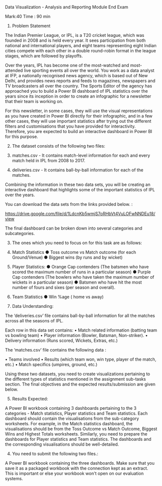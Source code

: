 Data Visualization - Analysis and Reporting
Module End Exam 

Mark:40                                                                                                             Time : 90 min


1. Problem Statement

 The Indian Premier League, or IPL, is a T20 cricket league, which was founded in 2008 and is held every year. It sees participation from both national and international players, and eight teams representing eight Indian cities compete with each other in a double round-robin format in the league stages, which are followed by playoffs.

Over the years, IPL has become one of the most-watched and most-attended live sporting events all over the world. You work as a data analyst at IFP, a nationally recognised news agency, which is based out of New Delhi, and provides news reports and feeds to magazines, newspapers and TV broadcasters all over the country. The Sports Editor of the agency has approached you to build a Power BI dashboard of IPL statistics over the years since its inception in order to create an infographic for a newsletter that their team is working on. 

For this newsletter, in some cases, they will use the visual representations as you have created in Power BI directly for their infographic, and in a few other cases, they will use important statistics after trying out the different filters and customisations that you have provided for interactivity. Therefore, you are expected to build an interactive dashboard in Power BI for this purpose. 

2. The dataset consists of the following two files: 

1.	matches.csv - It contains match-level information for each and every match held in IPL from 2008 to 2017.

2.	 deliveries.csv - It contains ball-by-ball information for each of the matches. 


Combining the information in these two data sets, you will be creating an interactive dashboard that highlights some of the important statistics of IPL over the years.


You can download the data sets from the links provided below. : 

https://drive.google.com/file/d/1LdcnKb5wmjS7oRHbVt4VuLOFwNNDEu18/view


The final dashboard can be broken down into several categories and subcategories.

3.	 The ones which you need to focus on for this task are as follows:


1.	Match Statistics 
●	 Toss outcome vs Match outcome (for each Ground/Venue) 
●	 Biggest wins (by runs and by wicket)

2.	Player Statistics:
●	Orange Cap contenders (The batsmen who have scored the maximum number of runs in a particular season) 
●	 Purple Cap contenders (The bowlers who have taken the maximum number of wickets in a particular season)
●	 Batsmen who have hit the most number of fours and sixes (per season and overall).
   
3.	 Team Statistics 
●	  Win %age ( home vs away)


4. Data Understanding:

 The ‘deliveries.csv’ file contains ball-by-ball information for all the matches across all the seasons of IPL.

Each row in this data set contains:
 • Match related information (batting team vs bowling team)
 • Player information (Bowler, Batsman, Non-striker).
 • Delivery information (Runs scored, Wickets, Extras, etc.)

The ‘matches.csv’ file contains the following data :

 • Teams involved 
 • Results (which team won, win type, player of the match, etc.) 
 • Match specifics (umpires, ground, etc.)

Using these two datasets, you need to create visualizations pertaining to the different types of statistics mentioned in the assignment sub-tasks section. The final objectives and the expected results/submission are given below.

5. Results Expected:

 A Power BI  workbook containing 3 dashboards pertaining to the 3 categories - Match statistics, Player statistics and Team statistics. Each dashboard should contain the visualisations from the sub-category worksheets. For example, in the Match statistics dashboard, the visualisations should be from the Toss Outcome vs Match Outcome, Biggest Wins and Highest Totals worksheets. Similarly, you need to prepare the dashboards for Player statistics and Team statistics. The dashboards and the corresponding visualisations should be well-detailed. 

4. You need to submit the following two files.:

 A Power BI workbook containing the three dashboards. Make sure that you save it as a packaged workbook with the connection kept as an extract. This is important or else your workbook won't open on our evaluation systems.
